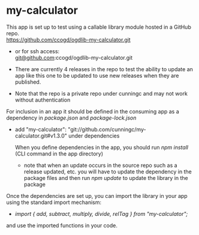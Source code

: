 # my-calculator
This app is set up to test using a callable library module hosted in a GitHub repo.  
https://github.com/ccogd/ogdlib-my-calculator.git  
- or for ssh access:  
git@github.com:ccogd/ogdlib-my-calculator.git  

- There are currently 4 releases in the repo to test the ability to update an app like this one to be updated to use new releases when they are published.
- Note that the repo is a private repo under cunningc and may not work without authentication

For inclusion in an app it should be defined in the consuming app as a dependency in *package.json* and *package-lock.json*
- add "my-calculator": "git://github.com/cunningc/my-calculator.git#v1.3.0" under dependencies  
  
  When you define dependencies in the app, you should run *npm install* (CLI command in the app directory)
  - note that when an update occurs in the source repo such as a release updated, etc. you will have to update the dependency in the package files and then run *npm update* to update the library in the package  

Once the dependencies are set up, you can import the library in your app using the standard import mechanism:
- *import { add, subtract, multiply, divide, relTag } from "my-calculator";*  

and use the imported functions in your code.
